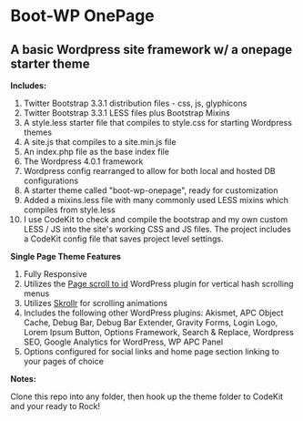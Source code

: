Boot-WP OnePage
====

A basic Wordpress site framework w/ a onepage starter theme
----------------------


**Includes:**

1. Twitter Bootstrap 3.3.1 distribution files - css, js, glyphicons
2. Twitter Bootstrap 3.3.1 LESS files plus Bootstrap Mixins
3. A style.less starter file that compiles to style.css for starting Wordpress themes
4. A site.js that compiles to a site.min.js file
5. An index.php file as the base index file
6. The Wordpress 4.0.1 framework
7. Wordpress config rearranged to allow for both local and hosted DB configurations
8. A starter theme called "boot-wp-onepage", ready for customization
9. Added a mixins.less file with many commonly used LESS mixins which compiles from style.less
10. I use CodeKit to check and compile the bootstrap and my own custom LESS / JS into the site's working CSS and JS files. The project includes a CodeKit config file that saves project level settings.

**Single Page Theme Features**

1. Fully Responsive
2. Utilizes the <a href="https://wordpress.org/plugins/page-scroll-to-id/" target="_blank">Page scroll to id</a> WordPress plugin for vertical hash scrolling menus
3. Utilizes <a href="https://github.com/Prinzhorn/skrollr" target="_blank">Skrollr</a> for scrolling animations 
4. Includes the following other WordPress plugins: Akismet, APC Object Cache, Debug Bar, Debug Bar Extender, Gravity Forms, Login Logo, Lorem Ipsum Button, Options Framework, Search & Replace, Wordpress SEO, Google Analytics for WordPress, WP APC Panel
5. Options configured for social links and home page section linking to your pages of choice

**Notes:** 

Clone this repo into any folder, then hook up the theme folder to CodeKit and your ready to Rock!

